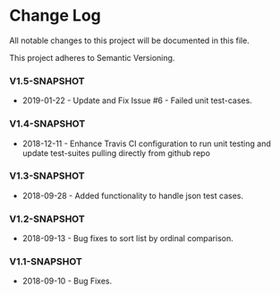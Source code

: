 # Change Log
All notable changes to this project will be documented in this file.

This project adheres to Semantic Versioning.

### V1.5-SNAPSHOT
+ 2019-01-22 - Update and Fix Issue #6 - Failed unit test-cases.

### V1.4-SNAPSHOT
+ 2018-12-11 - Enhance Travis CI configuration to run unit testing and update test-suites pulling directly from github repo

### V1.3-SNAPSHOT
+ 2018-09-28 - Added functionality to handle json test cases.

### V1.2-SNAPSHOT
+ 2018-09-13 - Bug fixes to sort list by ordinal comparison.

### V1.1-SNAPSHOT
+ 2018-09-10 - Bug Fixes.

